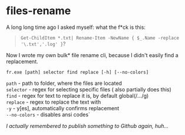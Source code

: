 # files-rename

A long long time ago I asked myself: what the f*ck is this:   
> `Get-ChildItem *.txt| Rename-Item -NewName { $_.Name -replace '\.txt','.log' }`?

Now I wrote my own bulk\* file rename cli, because I didn't easily find a replacement.

```
fr.exe [path] selector find replace [-h] [--no-colors]
```


`path` - path to folder, where the files are located  
`selector` - regex for selecting specific files (<find> also partially does this)  
`find` - regex for text to replace it is, by default global(/.../g)  
`replace` - regex to replace the text with  
`-y` - y[es], automatically confirms replacement  
`--no-colors` - disables ansi codes`  


*I actually remembered to publish something to Github again, huh...*
